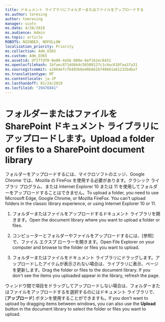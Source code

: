 ```yaml
---
title: ドキュメント ライブラリにフォルダーまたはファイルをアップロードする
ms.author: toresing
author: tomresing
manager: scotv
ms.date: 4/26/2018
ms.audience: Admin
ms.topic: article
ROBOTS: NOINDEX, NOFOLLOW
localization_priority: Priority
ms.collection: Adm_O365
ms.custom: Adm_O365
ms.assetid: df1ffdf0-8e08-4a56-880e-8ef162ec8431
ms.openlocfilehash: 1bfaec871ddbb4c56500127c1c4ac610faa37a31
ms.sourcegitcommit: e2864efcfb493b6e46b662b746661a61232bdba7
ms.translationtype: MT
ms.contentlocale: ja-JP
ms.lasthandoff: 01/24/2019
ms.locfileid: "29476841"
---
```

# <a name="upload-a-folder-or-files-to-a-sharepoint-document-library"></a><span data-ttu-id="c30ec-102">フォルダーまたはファイルを SharePoint ドキュメント ライブラリにアップロードします。</span><span class="sxs-lookup"><span data-stu-id="c30ec-102">Upload a folder or files to a SharePoint document library</span></span>

<span data-ttu-id="c30ec-p101">フォルダーをアップロードするには、マイクロソフトのエッジ、Google Chrome では、Mozilla の FireFox を使用する必要があります。クラシック ライブラリ プログラム、または Internet Explorer 10 または 11 を使用してフォルダーをアップロードすることはできません。</span><span class="sxs-lookup"><span data-stu-id="c30ec-p101">To upload a folder, you need to use Microsoft Edge, Google Chrome, or Mozilla FireFox. You can't upload folders in the classic library experience, or using Internet Explorer 10 or 11.</span></span>
  
1. <span data-ttu-id="c30ec-105">フォルダーまたはファイルをアップロードするドキュメント ライブラリを開きます。</span><span class="sxs-lookup"><span data-stu-id="c30ec-105">Open the document library where you want to upload a folder or files.</span></span>
    
2. <span data-ttu-id="c30ec-106">コンピューターとフォルダーやファイルをアップロードするには、[参照] で、ファイル エクスプ ローラーを開きます。</span><span class="sxs-lookup"><span data-stu-id="c30ec-106">Open File Explorer on your computer and browse to the folder or files you want to upload.</span></span>
    
3. <span data-ttu-id="c30ec-p102">フォルダーまたはファイルをドキュメント ライブラリにドラッグします。アップロードしたアイテムが表示されない場合は、ライブラリに表示、ページを更新します。</span><span class="sxs-lookup"><span data-stu-id="c30ec-p102">Drag the folder or files to the document library. If you don't see the items you uploaded appear in the library, refresh the page.</span></span> 
    
<span data-ttu-id="c30ec-109">ウィンドウ間で項目をドラッグしてアップロードしない場合は、フォルダーまたはファイルをアップロードするを選択するのにはドキュメント ライブラリで、[**アップロード**] ボタンを使用することができますも。</span><span class="sxs-lookup"><span data-stu-id="c30ec-109">If you don't want to upload by dragging items between windows, you can also use the **Upload** button in the document library to select the folder or files you want to upload.</span></span> 
  


